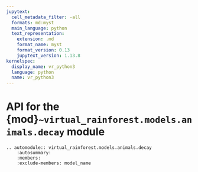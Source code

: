 ```yaml
---
jupytext:
  cell_metadata_filter: -all
  formats: md:myst
  main_language: python
  text_representation:
    extension: .md
    format_name: myst
    format_version: 0.13
    jupytext_version: 1.13.8
kernelspec:
  display_name: vr_python3
  language: python
  name: vr_python3
---
```


# API for the {mod}`~virtual_rainforest.models.animals.decay` module

```{eval-rst}
.. automodule:: virtual_rainforest.models.animals.decay
    :autosummary:
    :members:
    :exclude-members: model_name
